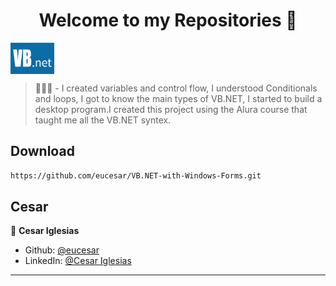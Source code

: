 <h1 align="center">Welcome to my Repositories 🤝</h1>
<p>
  <img align="center" alt="vb-net" height="50" width="70" src="./vb-net.png">
</p>

> 🌱👨‍💻 - I created variables and control flow, I understood Conditionals and loops, I got to know the main types of VB.NET, I started to build a desktop program.I created this project using the Alura course that taught me all the VB.NET syntex.

## Download

```sh
https://github.com/eucesar/VB.NET-with-Windows-Forms.git
```

## Cesar

👤 **Cesar Iglesias**

* Github: [@eucesar](https://github.com/eucesar)
* LinkedIn: [@Cesar Iglesias](https://www.linkedin.com/in/cesar-iglesias-tecnologia/)

***
